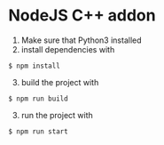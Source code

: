 # NodeJS C++ addon

1. Make sure that Python3 installed
2. install dependencies with 

```SH
$ npm install
```

3. build the project with 

```SH
$ npm run build
```

3. run the project with

```SH
$ npm run start
```
